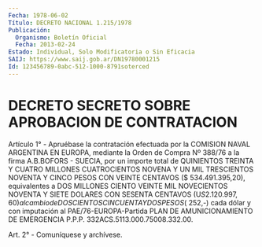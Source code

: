```yaml
---
Fecha: 1978-06-02
Título: DECRETO NACIONAL 1.215/1978
Publicación:
  Organismo: Boletín Oficial
  Fecha: 2013-02-24
Estado: Individual, Solo Modificatoria o Sin Eficacia
SAIJ: https://www.saij.gob.ar/DN19780001215
Id: 123456789-0abc-512-1000-8791soterced
---
```

# DECRETO SECRETO SOBRE APROBACION DE CONTRATACION

<a id="1"></a>
Artículo 1° - Apruébase la contratación efectuada por la COMISION NAVAL ARGENTINA EN EUROPA, mediante la Orden de Compra Nº 388/76 a la firma A.B.BOFORS - SUECIA, por un importe total de QUINIENTOS TREINTA Y CUATRO MILLONES CUATROCIENTOS NOVENA Y UN MIL TRESCIENTOS NOVENTA Y CINCO PESOS CON VEINTE CENTAVOS ($ 534.491.395,20), equivalentes a DOS MILLONES CIENTO VEINTE MIL NOVECIENTOS NOVENTA Y SIETE DOLARES CON SESENTA CENTAVOS (U$S 2.120.997,60) al cambio de DOSCIENTOS CINCUENTA Y DOS PESOS ($ 252,-) cada dólar y con imputación al PAE/76-EUROPA-Partida PLAN DE AMUNICIONAMIENTO DE EMERGENCIA P.P.P. 332ACS.5113.000.75008.332.00.

<a id="2"></a>
Art. 2° - Comuníquese y archívese.